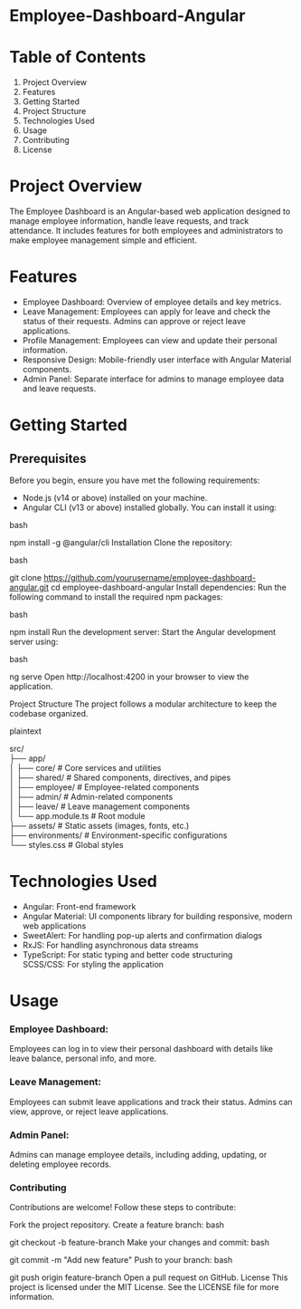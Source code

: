 # Employee-Dashboard-Angular

<h1>Table of Contents</h1>
<ol>
   <li>Project Overview</li>
   <li>Features</li>
   <li>Getting Started</li>
   <li>Project Structure</li>
   <li>Technologies Used</li>
   <li>Usage</li>
   <li>Contributing</li>
   <li>License</li>
</ol>

<h1>Project Overview</h1>

The Employee Dashboard is an Angular-based web application designed to manage employee information, handle leave requests, and track attendance. It includes features for both employees and administrators to make employee management simple and efficient.

<h1>Features</h1>
<ul>
     <li> Employee Dashboard: Overview of employee details and key metrics.</li>
     <li>  Leave Management: Employees can apply for leave and check the status of their requests. Admins can approve or reject leave applications.</li>
     <li>  Profile Management: Employees can view and update their personal information.</li>
     <li>  Responsive Design: Mobile-friendly user interface with Angular Material components.</li>
     <li>  Admin Panel: Separate interface for admins to manage employee data and leave requests.</li>
</ul>

<h1>Getting Started</h1>
<h2>Prerequisites</h2>
Before you begin, ensure you have met the following requirements:
<ul>
   <li>Node.js (v14 or above) installed on your machine.</li>
   <li>Angular CLI (v13 or above) installed globally. You can install it using:</li>
</ul>

bash
 
npm install -g @angular/cli
Installation
Clone the repository:

bash
 
git clone https://github.com/yourusername/employee-dashboard-angular.git
cd employee-dashboard-angular
Install dependencies: Run the following command to install the required npm packages:

bash
 
npm install
Run the development server: Start the Angular development server using:

bash
 
ng serve
Open http://localhost:4200 in your browser to view the application.

Project Structure
The project follows a modular architecture to keep the codebase organized.

plaintext

src/<br>
 ├── app/<br>
 │   ├── core/               # Core services and utilities<br>
 │   ├── shared/             # Shared components, directives, and pipes<br>
 │   ├── employee/           # Employee-related components<br>
 │   ├── admin/              # Admin-related components<br>
 │   ├── leave/              # Leave management components<br>
 │   └── app.module.ts       # Root module<br>
 ├── assets/                 # Static assets (images, fonts, etc.)<br>
 ├── environments/           # Environment-specific configurations<br>
 └── styles.css              # Global styles<be>

 
<h1>Technologies Used</h1>
<ul>
      <li>Angular: Front-end framework</li>
      <li>Angular Material: UI components library for building responsive, modern web applications</li>
      <li>SweetAlert: For handling pop-up alerts and confirmation dialogs</li>
      <li>RxJS: For handling asynchronous data streams</li>
      <li>TypeScript: For static typing and better code structuring</li>
      SCSS/CSS: For styling the application</li>
</ul>
<h1>Usage</h1>
<h3>Employee Dashboard:</h3>

Employees can log in to view their personal dashboard with details like leave balance, personal info, and more.
<h3>Leave Management:</h3>

Employees can submit leave applications and track their status.
Admins can view, approve, or reject leave applications.
<h3>Admin Panel:</h3>

Admins can manage employee details, including adding, updating, or deleting employee records.
<h3>Contributing</h3>
Contributions are welcome! Follow these steps to contribute:

Fork the project repository.
Create a feature branch:
bash
 
git checkout -b feature-branch
Make your changes and commit:
bash
 
git commit -m "Add new feature"
Push to your branch:
bash
 
git push origin feature-branch
Open a pull request on GitHub.
License
This project is licensed under the MIT License. See the LICENSE file for more information.

